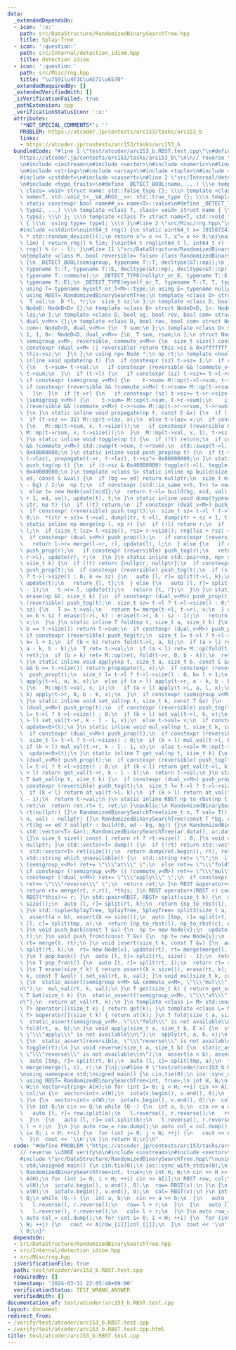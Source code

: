 ```yaml
---
data:
  _extendedDependsOn:
  - icon: ':x:'
    path: src/DataStructure/RandomizedBinarySearchTree.hpp
    title: Splay-Tree
  - icon: ':question:'
    path: src/Internal/detection_idiom.hpp
    title: detection idiom
  - icon: ':question:'
    path: src/Misc/rng.hpp
    title: "\u7591\u4F3C\u4E71\u6570"
  _extendedRequiredBy: []
  _extendedVerifiedWith: []
  _isVerificationFailed: true
  _pathExtension: cpp
  _verificationStatusIcon: ':x:'
  attributes:
    '*NOT_SPECIAL_COMMENTS*': ''
    PROBLEM: https://atcoder.jp/contests/arc153/tasks/arc153_b
    links:
    - https://atcoder.jp/contests/arc153/tasks/arc153_b
  bundledCode: "#line 1 \"test/atcoder/arc153_b.RBST.test.cpp\"\n#define PROBLEM \"\
    https://atcoder.jp/contests/arc153/tasks/arc153_b\"\n\n// reverse \u306E verify\n\
    \n#include <iostream>\n#include <vector>\n#include <numeric>\n#line 3 \"src/DataStructure/RandomizedBinarySearchTree.hpp\"\
    \n#include <string>\n#include <array>\n#include <tuple>\n#include <utility>\n\
    #include <cstddef>\n#include <cassert>\n#line 2 \"src/Internal/detection_idiom.hpp\"\
    \n#include <type_traits>\n#define _DETECT_BOOL(name, ...) \\\n template <class,\
    \ class= void> struct name: std::false_type {}; \\\n template <class T> struct\
    \ name<T, std::void_t<__VA_ARGS__>>: std::true_type {}; \\\n template <class T>\
    \ static constexpr bool name##_v= name<T>::value\n#define _DETECT_TYPE(name, type1,\
    \ type2, ...) \\\n template <class T, class= void> struct name { \\\n  using type=\
    \ type2; \\\n }; \\\n template <class T> struct name<T, std::void_t<__VA_ARGS__>>\
    \ { \\\n  using type= type1; \\\n }\n#line 2 \"src/Misc/rng.hpp\"\n#include <random>\n\
    #include <cstdint>\nuint64_t rng() {\n static uint64_t x= 10150724397891781847ULL\
    \ * std::random_device{}();\n return x^= x << 7, x^= x >> 9;\n}\nuint64_t rng(uint64_t\
    \ lim) { return rng() % lim; }\nint64_t rng(int64_t l, int64_t r) { return l +\
    \ rng() % (r - l); }\n#line 11 \"src/DataStructure/RandomizedBinarySearchTree.hpp\"\
    \ntemplate <class M, bool reversible= false> class RandomizedBinarySearchTree\
    \ {\n _DETECT_BOOL(semigroup, typename T::T, decltype(&T::op));\n _DETECT_BOOL(dual,\
    \ typename T::T, typename T::E, decltype(&T::mp), decltype(&T::cp));\n _DETECT_BOOL(commute,\
    \ typename T::commute);\n _DETECT_TYPE(nullptr_or_E, typename T::E, std::nullptr_t,\
    \ typename T::E);\n _DETECT_TYPE(myself_or_T, typename T::T, T, typename T::T);\n\
    \ using T= typename myself_or_T<M>::type;\n using E= typename nullptr_or_E<M>::type;\n\
    \ using RBST= RandomizedBinarySearchTree;\n template <class D> struct NodeB {\n\
    \  T val;\n  D *l, *r;\n  size_t sz;\n };\n template <class D, bool du> struct\
    \ NodeD: NodeB<D> {};\n template <class D> struct NodeD<D, 1>: NodeB<D> {\n  E\
    \ laz;\n };\n template <class D, bool sg, bool rev, bool com> struct NodeS: NodeD<D,\
    \ dual_v<M>> {};\n template <class D, bool rev, bool com> struct NodeS<D, 1, rev,\
    \ com>: NodeD<D, dual_v<M>> {\n  T sum;\n };\n template <class D> struct NodeS<D,\
    \ 1, 1, 0>: NodeD<D, dual_v<M>> {\n  T sum, rsum;\n };\n struct Node: NodeS<Node,\
    \ semigroup_v<M>, reversible, commute_v<M>> {\n  size_t size() const {\n   if\
    \ constexpr (dual_v<M> || reversible) return this->sz & 0x3fffffff;\n   else return\
    \ this->sz;\n  }\n };\n using np= Node *;\n np rt;\n template <bool sz= 1> static\
    \ inline void update(np t) {\n  if constexpr (sz) t->sz= 1;\n  if constexpr (semigroup_v<M>)\
    \ {\n   t->sum= t->val;\n   if constexpr (reversible && !commute_v<M>) t->rsum=\
    \ t->sum;\n  }\n  if (t->l) {\n   if constexpr (sz) t->sz+= t->l->size();\n  \
    \ if constexpr (semigroup_v<M>) {\n    t->sum= M::op(t->l->sum, t->sum);\n   \
    \ if constexpr (reversible && !commute_v<M>) t->rsum= M::op(t->rsum, t->l->rsum);\n\
    \   }\n  }\n  if (t->r) {\n   if constexpr (sz) t->sz+= t->r->size();\n   if constexpr\
    \ (semigroup_v<M>) {\n    t->sum= M::op(t->sum, t->r->sum);\n    if constexpr\
    \ (reversible && !commute_v<M>) t->rsum= M::op(t->r->rsum, t->rsum);\n   }\n \
    \ }\n }\n static inline void propagate(np t, const E &x) {\n  if (!t) return;\n\
    \  if (t->sz >> 31) M::cp(t->laz, x);\n  else t->laz= x;\n  if constexpr (semigroup_v<M>)\
    \ {\n   M::mp(t->sum, x, t->size());\n   if constexpr (reversible && !commute_v<M>)\
    \ M::mp(t->rsum, x, t->size());\n  }\n  M::mp(t->val, x, 1), t->sz|= 0x80000000;\n\
    \ }\n static inline void toggle(np t) {\n  if (!t) return;\n  if constexpr (semigroup_v<M>\
    \ && !commute_v<M>) std::swap(t->sum, t->rsum);\n  std::swap(t->l, t->r), t->sz^=\
    \ 0x40000000;\n }\n static inline void push_prop(np t) {\n  if (t->sz >> 31) propagate(t->l,\
    \ t->laz), propagate(t->r, t->laz), t->sz^= 0x80000000;\n }\n static inline void\
    \ push_tog(np t) {\n  if (t->sz & 0x40000000) toggle(t->l), toggle(t->r), t->sz^=\
    \ 0x40000000;\n }\n template <class S> static inline np build(size_t bg, size_t\
    \ ed, const S &val) {\n  if (bg == ed) return nullptr;\n  size_t mid= bg + (ed\
    \ - bg) / 2;\n  np t;\n  if constexpr (std::is_same_v<S, T>) t= new Node{val};\n\
    \  else t= new Node{val[mid]};\n  return t->l= build(bg, mid, val), t->r= build(mid\
    \ + 1, ed, val), update(t), t;\n }\n static inline void dump(typename std::vector<T>::iterator\
    \ itr, np t) {\n  if (!t) return;\n  if constexpr (dual_v<M>) push_prop(t);\n\
    \  if constexpr (reversible) push_tog(t);\n  size_t sz= t->l ? t->l->size() :\
    \ 0;\n  *(itr + sz)= t->val, dump(itr, t->l), dump(itr + sz + 1, t->r);\n }\n\
    \ static inline np merge(np l, np r) {\n  if (!l) return r;\n  if (!r) return\
    \ l;\n  if (size_t lsz= l->size(), rsz= r->size(); rng(lsz + rsz) < lsz) {\n \
    \  if constexpr (dual_v<M>) push_prop(l);\n   if constexpr (reversible) push_tog(l);\n\
    \   return l->r= merge(l->r, r), update(l), l;\n  } else {\n   if constexpr (dual_v<M>)\
    \ push_prop(r);\n   if constexpr (reversible) push_tog(r);\n   return r->l= merge(l,\
    \ r->l), update(r), r;\n  }\n }\n static inline std::pair<np, np> split(np t,\
    \ size_t k) {\n  if (!t) return {nullptr, nullptr};\n  if constexpr (dual_v<M>)\
    \ push_prop(t);\n  if constexpr (reversible) push_tog(t);\n  if (size_t sz= t->l\
    \ ? t->l->size() : 0; k <= sz) {\n   auto [l, r]= split(t->l, k);\n   t->l= r,\
    \ update(t);\n   return {l, t};\n  } else {\n   auto [l, r]= split(t->r, k - sz\
    \ - 1);\n   t->r= l, update(t);\n   return {t, r};\n  }\n }\n static inline T\
    \ erase(np &t, size_t k) {\n  if constexpr (dual_v<M>) push_prop(t);\n  if constexpr\
    \ (reversible) push_tog(t);\n  size_t sz= t->l ? t->l->size() : 0;\n  if (k ==\
    \ sz) {\n   T v= t->val;\n   return t= merge(t->l, t->r), v;\n  } else {\n   T\
    \ v= k < sz ? erase(t->l, k) : erase(t->r, k - sz - 1);\n   return update(t),\
    \ v;\n  }\n }\n static inline T fold(np t, size_t a, size_t b) {\n  if (!a &&\
    \ b == t->size()) return t->sum;\n  if constexpr (dual_v<M>) push_prop(t);\n \
    \ if constexpr (reversible) push_tog(t);\n  size_t l= t->l ? t->l->size() : 0,\
    \ k= l + 1;\n  if (b < k) return fold(t->l, a, b);\n  if (a > l) return fold(t->r,\
    \ a - k, b - k);\n  T ret= t->val;\n  if (a < l) ret= M::op(fold(t->l, a, l),\
    \ ret);\n  if (b > k) ret= M::op(ret, fold(t->r, 0, b - k));\n  return ret;\n\
    \ }\n static inline void apply(np t, size_t a, size_t b, const E &x) {\n  if (!a\
    \ && b == t->size()) return propagate(t, x);\n  if constexpr (reversible) push_tog(t);\n\
    \  push_prop(t);\n  size_t l= t->l ? t->l->size() : 0, k= l + 1;\n  if (b < k)\
    \ apply(t->l, a, b, x);\n  else if (a > l) apply(t->r, a - k, b - k, x);\n  else\
    \ {\n   M::mp(t->val, x, 1);\n   if (a < l) apply(t->l, a, l, x);\n   if (b >\
    \ k) apply(t->r, 0, b - k, x);\n  }\n  if constexpr (semigroup_v<M>) update<0>(t);\n\
    \ }\n static inline void set_val(np t, size_t k, const T &v) {\n  if constexpr\
    \ (dual_v<M>) push_prop(t);\n  if constexpr (reversible) push_tog(t);\n  size_t\
    \ l= t->l ? t->l->size() : 0;\n  if (k < l) set_val(t->l, k, v);\n  else if (k\
    \ > l) set_val(t->r, k - l - 1, v);\n  else t->val= v;\n  if constexpr (semigroup_v<M>)\
    \ update<0>(t);\n }\n static inline void mul_val(np t, size_t k, const T &v) {\n\
    \  if constexpr (dual_v<M>) push_prop(t);\n  if constexpr (reversible) push_tog(t);\n\
    \  size_t l= t->l ? t->l->size() : 0;\n  if (k < l) mul_val(t->l, k, v);\n  else\
    \ if (k > l) mul_val(t->r, k - l - 1, v);\n  else t->val= M::op(t->val, v);\n\
    \  update<0>(t);\n }\n static inline T get_val(np t, size_t k) {\n  if constexpr\
    \ (dual_v<M>) push_prop(t);\n  if constexpr (reversible) push_tog(t);\n  size_t\
    \ l= t->l ? t->l->size() : 0;\n  if (k < l) return get_val(t->l, k);\n  if (k\
    \ > l) return get_val(t->r, k - l - 1);\n  return t->val;\n }\n static inline\
    \ T &at_val(np t, size_t k) {\n  if constexpr (dual_v<M>) push_prop(t);\n  if\
    \ constexpr (reversible) push_tog(t);\n  size_t l= t->l ? t->l->size() : 0;\n\
    \  if (k < l) return at_val(t->l, k);\n  if (k > l) return at_val(t->r, k - l\
    \ - 1);\n  return t->val;\n }\n static inline RBST np_to_rbst(np t) {\n  RBST\
    \ ret;\n  return ret.rt= t, ret;\n }\npublic:\n RandomizedBinarySearchTree():\
    \ rt(nullptr) {}\n RandomizedBinarySearchTree(size_t n, T val= T()): rt(n ? build(0,\
    \ n, val) : nullptr) {}\n RandomizedBinarySearchTree(const T *bg, const T *ed):\
    \ rt(bg == ed ? nullptr : build(0, ed - bg, bg)) {}\n RandomizedBinarySearchTree(const\
    \ std::vector<T> &ar): RandomizedBinarySearchTree(ar.data(), ar.data() + ar.size())\
    \ {}\n size_t size() const { return rt ? rt->size() : 0; }\n void clear() { rt=\
    \ nullptr; }\n std::vector<T> dump() {\n  if (!rt) return std::vector<T>();\n\
    \  std::vector<T> ret(size());\n  return dump(ret.begin(), rt), ret;\n }\n static\
    \ std::string which_unavailable() {\n  std::string ret= \"\";\n  if constexpr\
    \ (semigroup_v<M>) ret+= \"\\\"at\\\" \";\n  else ret+= \"\\\"fold\\\" \";\n \
    \ if constexpr (!semigroup_v<M> || !commute_v<M>) ret+= \"\\\"mul\\\" \";\n  if\
    \ constexpr (!dual_v<M>) ret+= \"\\\"apply\\\" \";\n  if constexpr (!reversible)\
    \ ret+= \"\\\"reverse\\\" \";\n  return ret;\n }\n RBST &operator+=(RBST r) {\
    \ return rt= merge(rt, r.rt), *this; }\n RBST operator+(RBST r) const { return\
    \ RBST(*this)+= r; }\n std::pair<RBST, RBST> split(size_t k) {\n  assert(k <=\
    \ size());\n  auto [l, r]= split(rt, k);\n  return {np_to_rbst(l), np_to_rbst(r)};\n\
    \ }\n std::tuple<SplayTree, SplayTree, SplayTree> split3(size_t a, size_t b) {\n\
    \  assert(a < b), assert(b <= size());\n  auto [tmp, r]= split(rt, b);\n  auto\
    \ [l, c]= split(tmp, a);\n  return {np_to_rbst(l), np_to_rbst(c), np_to_rbst(r)};\n\
    \ }\n void push_back(const T &v) {\n  np t= new Node{v};\n  update(t), rt= merge(rt,\
    \ t);\n }\n void push_front(const T &v) {\n  np t= new Node{v};\n  update(t),\
    \ rt= merge(t, rt);\n }\n void insert(size_t k, const T &v) {\n  auto [l, r]=\
    \ split(rt, k);\n  rt= new Node{v}, update(rt), rt= merge(merge(l, rt), r);\n\
    \ }\n T pop_back() {\n  auto [l, t]= split(rt, size() - 1);\n  return rt= l, t->val;\n\
    \ }\n T pop_front() {\n  auto [t, r]= split(rt, 1);\n  return rt= r, t->val;\n\
    \ }\n T erase(size_t k) { return assert(k < size()), erase(rt, k); }\n void set(size_t\
    \ k, const T &val) { set_val(rt, k, val); }\n void mul(size_t k, const T &val)\
    \ {\n  static_assert(semigroup_v<M> && commute_v<M>, \"\\\"mul\\\" is not available\\\
    n\");\n  mul_val(rt, k, val);\n }\n T get(size_t k) { return get_val(rt, k); }\n\
    \ T &at(size_t k) {\n  static_assert(!semigroup_v<M>, \"\\\"at\\\" is not available\\\
    n\");\n  return at_val(rt, k);\n }\n template <class L= M> std::enable_if_t<semigroup_v<L>,\
    \ T> operator[](size_t k) { return get(k); }\n template <class L= M> std::enable_if_t<!semigroup_v<L>,\
    \ T> &operator[](size_t k) { return at(k); }\n T fold(size_t a, size_t b) {\n\
    \  static_assert(semigroup_v<M>, \"\\\"fold\\\" is not available\\n\");\n  return\
    \ fold(rt, a, b);\n }\n void apply(size_t a, size_t b, E x) {\n  static_assert(dual_v<M>,\
    \ \"\\\"apply\\\" is not available\\n\");\n  apply(rt, a, b, x);\n }\n void reverse()\
    \ {\n  static_assert(reversible, \"\\\"reverse\\\" is not available\\n\");\n \
    \ toggle(rt);\n }\n void reverse(size_t a, size_t b) {\n  static_assert(reversible,\
    \ \"\\\"reverse\\\" is not available\\n\");\n  assert(a < b), assert(b <= size());\n\
    \  auto [tmp, r]= split(rt, b);\n  auto [l, c]= split(tmp, a);\n  toggle(c), rt=\
    \ merge(merge(l, c), r);\n }\n};\n#line 9 \"test/atcoder/arc153_b.RBST.test.cpp\"\
    \nusing namespace std;\nsigned main() {\n cin.tie(0);\n ios::sync_with_stdio(0);\n\
    \ using RBST= RandomizedBinarySearchTree<int, true>;\n int H, W;\n cin >> H >>\
    \ W;\n vector<string> A(H);\n for (int i= 0; i < H; ++i) cin >> A[i];\n RBST row,\
    \ col;\n {\n  vector<int> v(H);\n  iota(v.begin(), v.end(), 0);\n  row= RBST(v);\n\
    \ }\n {\n  vector<int> v(W);\n  iota(v.begin(), v.end(), 0);\n  col= RBST(v);\n\
    \ }\n int Q;\n cin >> Q;\n while (Q--) {\n  int a, b;\n  cin >> a >> b;\n  {\n\
    \   auto [l, r]= row.split(a);\n   l.reverse(), r.reverse();\n   row= l + r;\n\
    \  }\n  {\n   auto [l, r]= col.split(b);\n   l.reverse(), r.reverse();\n   col=\
    \ l + r;\n  }\n }\n auto row_= row.dump();\n auto col_= col.dump();\n for (int\
    \ i= 0; i < H; ++i) {\n  for (int j= 0; j < W; ++j) {\n   cout << A[row_[i]][col_[j]];\n\
    \  }\n  cout << '\\n';\n }\n return 0;\n}\n"
  code: "#define PROBLEM \"https://atcoder.jp/contests/arc153/tasks/arc153_b\"\n\n\
    // reverse \u306E verify\n\n#include <iostream>\n#include <vector>\n#include <numeric>\n\
    #include \"src/DataStructure/RandomizedBinarySearchTree.hpp\"\nusing namespace\
    \ std;\nsigned main() {\n cin.tie(0);\n ios::sync_with_stdio(0);\n using RBST=\
    \ RandomizedBinarySearchTree<int, true>;\n int H, W;\n cin >> H >> W;\n vector<string>\
    \ A(H);\n for (int i= 0; i < H; ++i) cin >> A[i];\n RBST row, col;\n {\n  vector<int>\
    \ v(H);\n  iota(v.begin(), v.end(), 0);\n  row= RBST(v);\n }\n {\n  vector<int>\
    \ v(W);\n  iota(v.begin(), v.end(), 0);\n  col= RBST(v);\n }\n int Q;\n cin >>\
    \ Q;\n while (Q--) {\n  int a, b;\n  cin >> a >> b;\n  {\n   auto [l, r]= row.split(a);\n\
    \   l.reverse(), r.reverse();\n   row= l + r;\n  }\n  {\n   auto [l, r]= col.split(b);\n\
    \   l.reverse(), r.reverse();\n   col= l + r;\n  }\n }\n auto row_= row.dump();\n\
    \ auto col_= col.dump();\n for (int i= 0; i < H; ++i) {\n  for (int j= 0; j <\
    \ W; ++j) {\n   cout << A[row_[i]][col_[j]];\n  }\n  cout << '\\n';\n }\n return\
    \ 0;\n}"
  dependsOn:
  - src/DataStructure/RandomizedBinarySearchTree.hpp
  - src/Internal/detection_idiom.hpp
  - src/Misc/rng.hpp
  isVerificationFile: true
  path: test/atcoder/arc153_b.RBST.test.cpp
  requiredBy: []
  timestamp: '2024-03-31 22:05:48+09:00'
  verificationStatus: TEST_WRONG_ANSWER
  verifiedWith: []
documentation_of: test/atcoder/arc153_b.RBST.test.cpp
layout: document
redirect_from:
- /verify/test/atcoder/arc153_b.RBST.test.cpp
- /verify/test/atcoder/arc153_b.RBST.test.cpp.html
title: test/atcoder/arc153_b.RBST.test.cpp
---
```

